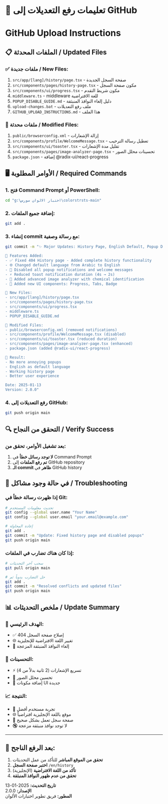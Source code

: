 # 🚀 تعليمات رفع التعديلات إلى GitHub
# GitHub Upload Instructions

## 📋 الملفات المحدثة / Updated Files

### ✅ ملفات جديدة / New Files:
1. `src/app/[lang]/history/page.tsx` - صفحة السجل الجديدة
2. `src/components/pages/history-page.tsx` - مكون صفحة السجل
3. `src/components/ui/progress.tsx` - مكون شريط التقدم
4. `middleware.ts` - middleware للغة الافتراضية
5. `POPUP_DISABLE_GUIDE.md` - دليل إلغاء النوافذ المنبثقة
6. `upload-changes.bat` - ملف رفع التعديلات
7. `GITHUB_UPLOAD_INSTRUCTIONS.md` - هذا الملف

### 🔄 ملفات محدثة / Modified Files:
1. `public/browserconfig.xml` - إزالة الإشعارات
2. `src/components/profile/WelcomeMessage.tsx` - تعطيل رسالة الترحيب
3. `src/components/ui/toaster.tsx` - تقليل مدة الإشعارات
4. `src/components/pages/image-analyzer-page.tsx` - تحسينات محلل الصور
5. `package.json` - إضافة @radix-ui/react-progress

## 🖥️ الأوامر المطلوبة / Required Commands

### 1. فتح Command Prompt أو PowerShell:
```bash
cd "g:\اختبار الالوان سورس\colorstrsts-main"
```

### 2. إضافة جميع الملفات:
```bash
git add .
```

### 3. إنشاء commit مع رسالة وصفية:
```bash
git commit -m "✨ Major Updates: History Page, English Default, Popup Disable

🔧 Features Added:
- ✅ Fixed 404 History page - Added complete history functionality
- 🌐 Changed default language from Arabic to English
- 🚫 Disabled all popup notifications and welcome messages
- ⚡ Reduced toast notification duration (4s → 2s)
- 📱 Added advanced image analyzer with chemical identification
- 🎨 Added new UI components: Progress, Tabs, Badge

📁 New Files:
- src/app/[lang]/history/page.tsx
- src/components/pages/history-page.tsx
- src/components/ui/progress.tsx
- middleware.ts
- POPUP_DISABLE_GUIDE.md

🔄 Modified Files:
- public/browserconfig.xml (removed notifications)
- src/components/profile/WelcomeMessage.tsx (disabled)
- src/components/ui/toaster.tsx (reduced duration)
- src/components/pages/image-analyzer-page.tsx (enhanced)
- package.json (added @radix-ui/react-progress)

🎯 Result:
- No more annoying popups
- English as default language
- Working history page
- Better user experience

Date: 2025-01-13
Version: 2.0.0"
```

### 4. رفع التعديلات إلى GitHub:
```bash
git push origin main
```

## 🔍 التحقق من النجاح / Verify Success

### بعد تشغيل الأوامر، تحقق من:
1. **لا توجد رسائل خطأ** في Command Prompt
2. **تم رفع الملفات** إلى GitHub repository
3. **الـ commit ظاهر** في GitHub history

## 🚨 في حالة وجود مشاكل / Troubleshooting

### إذا ظهرت رسالة خطأ في Git:
```bash
# تحديث معلومات المستخدم
git config --global user.name "Your Name"
git config --global user.email "your.email@example.com"

# إعادة المحاولة
git add .
git commit -m "Update: Fixed history page and disabled popups"
git push origin main
```

### إذا كان هناك تضارب في الملفات:
```bash
# سحب آخر التحديثات
git pull origin main

# حل التضارب يدوياً ثم
git add .
git commit -m "Resolved conflicts and updated files"
git push origin main
```

## 📊 ملخص التحديثات / Update Summary

### 🎯 الهدف الرئيسي:
- ✅ إصلاح صفحة السجل 404
- 🌐 تغيير اللغة الافتراضية للإنجليزية
- 🚫 إلغاء النوافذ المنبثقة المزعجة

### 🔧 التحسينات:
- ⚡ تسريع الإشعارات (2 ثانية بدلاً من 4)
- 📱 تحسين محلل الصور
- 🎨 إضافة مكونات UI جديدة

### 📈 النتيجة:
- 🚀 تجربة مستخدم أفضل
- 🌐 موقع باللغة الإنجليزية افتراضياً
- 📱 صفحة سجل تعمل بشكل صحيح
- 🔇 لا توجد نوافذ منبثقة مزعجة

---

## 🎉 بعد الرفع الناجح:

1. **تحقق من الموقع المباشر** للتأكد من عمل التحديثات
2. **اختبر صفحة السجل** `/en/history`
3. **تأكد من اللغة الافتراضية** (الإنجليزية)
4. **تحقق من عدم ظهور النوافذ المنبثقة**

**تاريخ التحديث:** 2025-01-13  
**الإصدار:** 2.0.0  
**المطور:** فريق تطوير اختبارات الألوان
